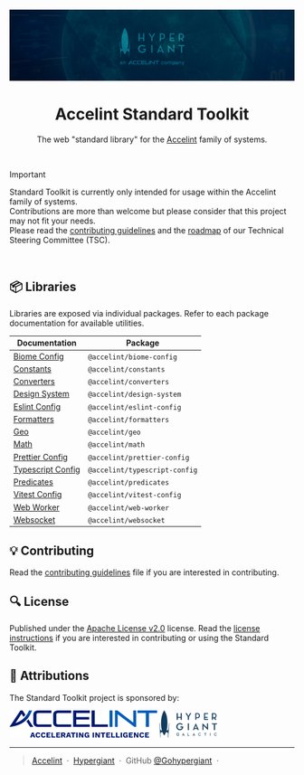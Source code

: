<br />

<p align="center">
  <img src="assets/banner.jpg" />
</p>

<h1 align="center">Accelint Standard Toolkit</h1>

<p align="center">The web "standard library" for the <a href="https://accelint.com">Accelint</a> family of systems.</p>

<br />

> [!IMPORTANT]
> Standard Toolkit is currently only intended for usage within the Accelint family of systems.<br>
> Contributions are more than welcome but please consider that this project may not fit your needs.<br>
> Please read the [contributing guidelines](CONTRIBUTING.md) and the [roadmap](#roadmap-link) of our Technical Steering Committee (TSC).

<br />

## 📦 Libraries

Libraries are exposed via individual packages. Refer to each package documentation for available utilities.

Documentation | Package
--------------|-------------
[Biome Config](#link-to-docs)      | `@accelint/biome-config`
[Constants](#link-to-docs)         | `@accelint/constants`
[Converters](#link-to-docs)        | `@accelint/converters`
[Design System](#link-to-docs)     | `@accelint/design-system`
[Eslint Config](#link-to-docs)     | `@accelint/eslint-config`
[Formatters](#link-to-docs)        | `@accelint/formatters`
[Geo](#link-to-docs)               | `@accelint/geo`
[Math](#link-to-docs)              | `@accelint/math`
[Prettier Config](#link-to-docs)   | `@accelint/prettier-config`
[Typescript Config](#link-to-docs) | `@accelint/typescript-config`
[Predicates](#link-to-docs)        | `@accelint/predicates`
[Vitest Config](#link-to-docs)     | `@accelint/vitest-config`
[Web Worker](#link-to-docs)        | `@accelint/web-worker`
[Websocket](#link-to-docs)         | `@accelint/websocket`

## 💡 Contributing

Read the [contributing guidelines](CONTRIBUTING.md) file if you are interested in contributing.

## 🔍 License

Published under the [Apache License v2.0](https://www.apache.org/licenses/LICENSE-2.0) license. Read the [license instructions](LICENSE) if you are interested in contributing or using the Standard Toolkit.

## 🚀 Attributions

The Standard Toolkit project is sponsored by:

<a href="https://accelint.com" target="_blank"><img src="assets/accelint.png" height="48" /></a>
<a href="https://hypergiant.com" target="_blank"><img src="assets/hypergiant.png" height="48" /></a>

---

> [Accelint](https://accelint.com) &nbsp;&middot;&nbsp;
> [Hypergiant](https://hypergiant.com) &nbsp;&middot;&nbsp;
> GitHub [@Gohypergiant](https://github.com/gohypergiant) &nbsp;&middot;&nbsp;

